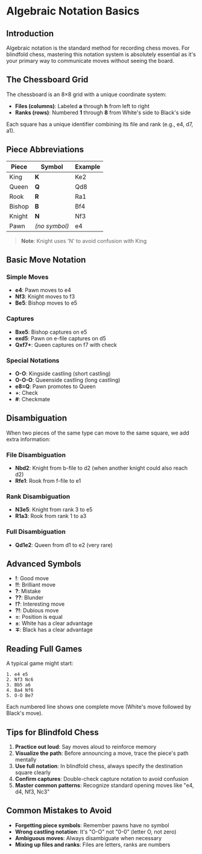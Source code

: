 # Algebraic Notation Basics

## Introduction

Algebraic notation is the standard method for recording chess moves. For blindfold chess, mastering this notation system is absolutely essential as it's your primary way to communicate moves without seeing the board.

## The Chessboard Grid

The chessboard is an 8×8 grid with a unique coordinate system:

- **Files (columns)**: Labeled **a** through **h** from left to right
- **Ranks (rows)**: Numbered **1** through **8** from White's side to Black's side

Each square has a unique identifier combining its file and rank (e.g., e4, d7, a1).

## Piece Abbreviations

| Piece | Symbol | Example |
|-------|---------|---------|
| King | **K** | Ke2 |
| Queen | **Q** | Qd8 |
| Rook | **R** | Ra1 |
| Bishop | **B** | Bf4 |
| Knight | **N** | Nf3 |
| Pawn | *(no symbol)* | e4 |

> **Note**: Knight uses 'N' to avoid confusion with King

## Basic Move Notation

### Simple Moves
- **e4**: Pawn moves to e4
- **Nf3**: Knight moves to f3
- **Be5**: Bishop moves to e5

### Captures
- **Bxe5**: Bishop captures on e5
- **exd5**: Pawn on e-file captures on d5
- **Qxf7+**: Queen captures on f7 with check

### Special Notations
- **O-O**: Kingside castling (short castling)
- **O-O-O**: Queenside castling (long castling)
- **e8=Q**: Pawn promotes to Queen
- **+**: Check
- **#**: Checkmate

## Disambiguation

When two pieces of the same type can move to the same square, we add extra information:

### File Disambiguation
- **Nbd2**: Knight from b-file to d2 (when another knight could also reach d2)
- **Rfe1**: Rook from f-file to e1

### Rank Disambiguation
- **N3e5**: Knight from rank 3 to e5
- **R1a3**: Rook from rank 1 to a3

### Full Disambiguation
- **Qd1e2**: Queen from d1 to e2 (very rare)

## Advanced Symbols

- **!**: Good move
- **!!**: Brilliant move
- **?**: Mistake
- **??**: Blunder
- **!?**: Interesting move
- **?!**: Dubious move
- **=**: Position is equal
- **±**: White has a clear advantage
- **∓**: Black has a clear advantage

## Reading Full Games

A typical game might start:
```
1. e4 e5
2. Nf3 Nc6
3. Bb5 a6
4. Ba4 Nf6
5. O-O Be7
```

Each numbered line shows one complete move (White's move followed by Black's move).

## Tips for Blindfold Chess

1. **Practice out loud**: Say moves aloud to reinforce memory
2. **Visualize the path**: Before announcing a move, trace the piece's path mentally
3. **Use full notation**: In blindfold chess, always specify the destination square clearly
4. **Confirm captures**: Double-check capture notation to avoid confusion
5. **Master common patterns**: Recognize standard opening moves like "e4, d4, Nf3, Nc3"

## Common Mistakes to Avoid

- **Forgetting piece symbols**: Remember pawns have no symbol
- **Wrong castling notation**: It's "O-O" not "0-0" (letter O, not zero)
- **Ambiguous moves**: Always disambiguate when necessary
- **Mixing up files and ranks**: Files are letters, ranks are numbers